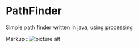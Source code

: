 # PathFinder

Simple path finder written in java, using processing

Markup : ![picture alt](https://ibb.co/Lk4nS6R "pathfinder01")
